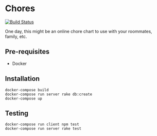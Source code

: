 # Chores

[![Build Status](https://travis-ci.org/jochakovsky/chores.svg?branch=master)](https://travis-ci.org/jochakovsky/chores)

One day, this might be an online chore chart to use with your roommates, family, etc.

## Pre-requisites

* Docker

## Installation

```
docker-compose build
docker-compose run server rake db:create
docker-compose up
```

## Testing

```
docker-compose run client npm test
docker-compose run server rake test
```
